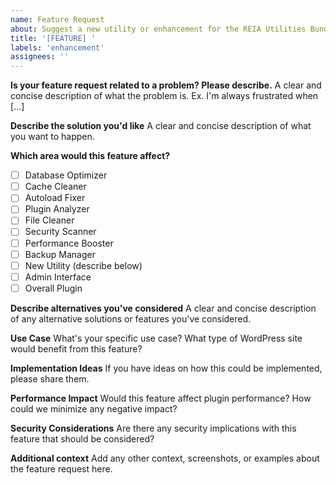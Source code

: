 ```yaml
---
name: Feature Request
about: Suggest a new utility or enhancement for the REIA Utilities Bundle
title: '[FEATURE] '
labels: 'enhancement'
assignees: ''
---
```


**Is your feature request related to a problem? Please describe.**
A clear and concise description of what the problem is. Ex. I'm always frustrated when [...]

**Describe the solution you'd like**
A clear and concise description of what you want to happen.

**Which area would this feature affect?**
- [ ] Database Optimizer
- [ ] Cache Cleaner  
- [ ] Autoload Fixer
- [ ] Plugin Analyzer
- [ ] File Cleaner
- [ ] Security Scanner
- [ ] Performance Booster
- [ ] Backup Manager
- [ ] New Utility (describe below)
- [ ] Admin Interface
- [ ] Overall Plugin

**Describe alternatives you've considered**
A clear and concise description of any alternative solutions or features you've considered.

**Use Case**
What's your specific use case? What type of WordPress site would benefit from this feature?

**Implementation Ideas**
If you have ideas on how this could be implemented, please share them.

**Performance Impact**
Would this feature affect plugin performance? How could we minimize any negative impact?

**Security Considerations**
Are there any security implications with this feature that should be considered?

**Additional context**
Add any other context, screenshots, or examples about the feature request here.
